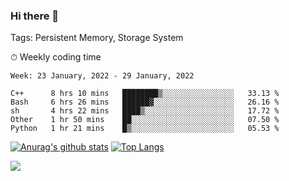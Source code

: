 ### Hi there 👋

Tags: Persistent Memory, Storage System

<!--

[![Anurag's github stats](https://github-readme-stats.vercel.app/api?username=wwyf)](https://github.com/anuraghazra/github-readme-stats)

[![Anurag's github stats](https://github-readme-stats.vercel.app/api?username=wwyf&count_private=true)](https://github.com/anuraghazra/github-readme-stats)


[![Top Langs](https://github-readme-stats.vercel.app/api/top-langs/?username=wwyf&count_private=true&&hide=jupyter%20notebook,html)](https://github.com/anuraghazra/github-readme-stats)



-->


⏱ Weekly coding time

<!--START_SECTION:waka-->
```text
Week: 23 January, 2022 - 29 January, 2022

C++      8 hrs 10 mins   ████████▒░░░░░░░░░░░░░░░░   33.13 % 
Bash     6 hrs 26 mins   ██████▓░░░░░░░░░░░░░░░░░░   26.16 % 
sh       4 hrs 22 mins   ████▒░░░░░░░░░░░░░░░░░░░░   17.72 % 
Other    1 hr 50 mins    ██░░░░░░░░░░░░░░░░░░░░░░░   07.50 % 
Python   1 hr 21 mins    █▒░░░░░░░░░░░░░░░░░░░░░░░   05.53 % 
```
<!--END_SECTION:waka-->



[![Anurag's github stats](https://github-readme-stats.vercel.app/api?username=wwyf&count_private=true&show_icons=true&hide_border=true)](https://github.com/anuraghazra/github-readme-stats) [![Top Langs](https://github-readme-stats.vercel.app/api/top-langs/?username=wwyf&count_private=true&hide=jupyter%20notebook,html,OpenEdge%20ABL&langs_count=10&layout=compact&hide_border=true)](https://github.com/anuraghazra/github-readme-stats)

<!--

[![willianrod's wakatime stats](https://github-readme-stats.vercel.app/api/wakatime?username=wwyf)](https://github.com/anuraghazra/github-readme-stats)


-->

![](https://hit.yhype.me/github/profile?user_id=23121291)

